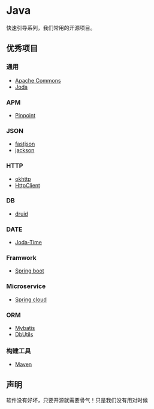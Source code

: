# Java
快速引导系列，我们常用的开源项目。

## 优秀项目
### 通用
- [Apache Commons](http://commons.apache.org/) 
- [Joda](http://www.joda.org/)

### APM
- [Pinpoint](https://github.com/naver/pinpoint)

### JSON
- [fastjson](https://github.com/alibaba/fastjson)
- [jackson](https://www.oschina.net/p/jackson)

### HTTP
- [okhttp](https://github.com/alibaba/fastjson)
- [HttpClient](http://hc.apache.org/)

### DB
- [druid](https://github.com/alibaba/druid)

### DATE
- [Joda-Time](http://www.joda.org/joda-time/)

### Framwork
- [Spring boot](https://projects.spring.io/spring-boot/)

### Microservice
- [Spring cloud](https://projects.spring.io/spring-cloud/)

### ORM
- [Mybatis](http://www.mybatis.org/)
- [DbUtils](http://commons.apache.org/proper/commons-dbutils/)

### 构建工具
- [Maven](http://maven.apache.org/)

## 声明
软件没有好坏，只要开源就需要骨气！只是我们没有用对时候